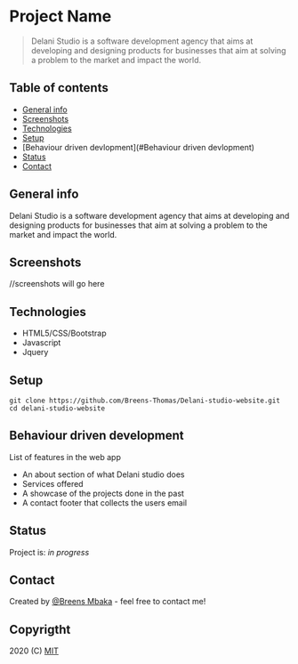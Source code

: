 # Project Name
> Delani Studio is a software development agency that aims at developing and designing products for businesses that aim at solving a problem to the market and impact the world.

## Table of contents
* [General info](#general-info)
* [Screenshots](#screenshots)
* [Technologies](#technologies)
* [Setup](#setup)
* [Behaviour driven devlopment](#Behaviour driven devlopment)
* [Status](#status)
* [Contact](#contact)

## General info
Delani Studio is a software development agency that aims at developing and designing products for businesses that aim at solving a problem to the market and impact the world.

## Screenshots
//screenshots will go here

## Technologies
* HTML5/CSS/Bootstrap
* Javascript
* Jquery

## Setup
````
git clone https://github.com/Breens-Thomas/Delani-studio-website.git
cd delani-studio-website

````

## Behaviour driven development
List of features in the web app
* An about section of what Delani studio does
* Services offered
* A showcase of the projects done in the past
* A contact footer that collects the users email

## Status
Project is: _in progress_

## Contact
Created by [@Breens Mbaka](https://www.linkedin.com/in/breens-mbaka-b447781b9/) - feel free to contact me!

## Copyrigtht
2020 (C) [MIT](LICENSE.txt)